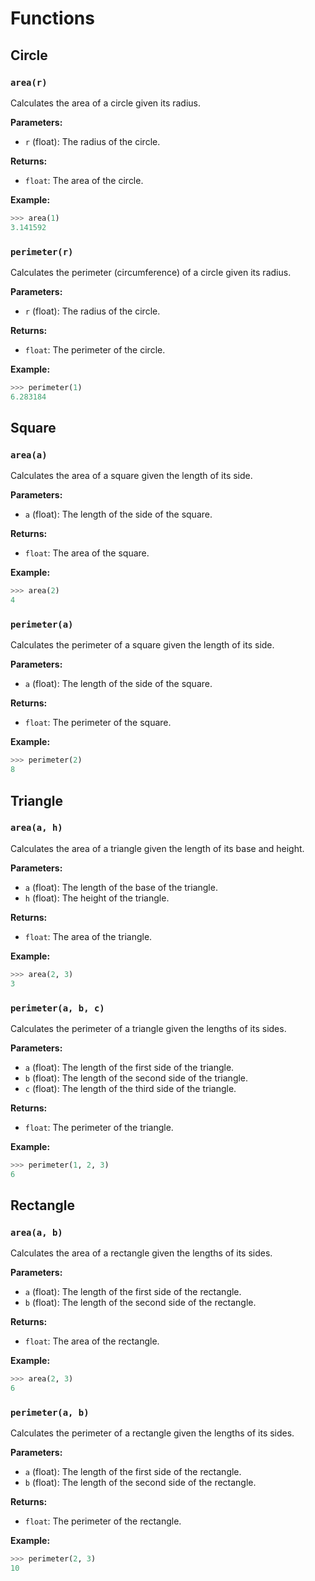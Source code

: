 # Functions

## Circle

### `area(r)`
Calculates the area of a circle given its radius.

**Parameters:**
- `r` (float): The radius of the circle.

**Returns:**
- `float`: The area of the circle.

**Example:**
```python
>>> area(1)
3.141592
```

### `perimeter(r)`
Calculates the perimeter (circumference) of a circle given its radius.

**Parameters:**
- `r` (float): The radius of the circle.

**Returns:**
- `float`: The perimeter of the circle.

**Example:**
```python
>>> perimeter(1)
6.283184
```

## Square

### `area(a)`
Calculates the area of a square given the length of its side.

**Parameters:**
- `a` (float): The length of the side of the square.

**Returns:**
- `float`: The area of the square.

**Example:**
```python
>>> area(2)
4
```

### `perimeter(a)`
Calculates the perimeter of a square given the length of its side.

**Parameters:**
- `a` (float): The length of the side of the square.

**Returns:**
- `float`: The perimeter of the square.

**Example:**
```python
>>> perimeter(2)
8
```

## Triangle

### `area(a, h)`
Calculates the area of a triangle given the length of its base and height.

**Parameters:**
- `a` (float): The length of the base of the triangle.
- `h` (float): The height of the triangle.

**Returns:**
- `float`: The area of the triangle.

**Example:**
```python
>>> area(2, 3)
3
```

### `perimeter(a, b, c)`
Calculates the perimeter of a triangle given the lengths of its sides.

**Parameters:**
- `a` (float): The length of the first side of the triangle.
- `b` (float): The length of the second side of the triangle.
- `c` (float): The length of the third side of the triangle.

**Returns:**
- `float`: The perimeter of the triangle.

**Example:**
```python
>>> perimeter(1, 2, 3)
6
```

## Rectangle

### `area(a, b)`
Calculates the area of a rectangle given the lengths of its sides.

**Parameters:**
- `a` (float): The length of the first side of the rectangle.
- `b` (float): The length of the second side of the rectangle.

**Returns:**
- `float`: The area of the rectangle.

**Example:**
```python
>>> area(2, 3)
6
```

### `perimeter(a, b)`
Calculates the perimeter of a rectangle given the lengths of its sides.

**Parameters:**
- `a` (float): The length of the first side of the rectangle.
- `b` (float): The length of the second side of the rectangle.

**Returns:**
- `float`: The perimeter of the rectangle.

**Example:**
```python
>>> perimeter(2, 3)
10
```